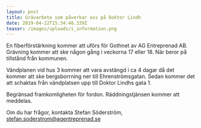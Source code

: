 ```yaml
---
layout: post
title: Grävarbete som påverkar oss på Doktor Lindh
date: 2019-04-22T15:34:48.339Z
teaser: /images/uploads/i_information.png
---
```

En fiberförstärkning kommer att uförs för Gothnet av AG Entreprenad AB. Grävning kommer att ske någon gång i veckorna 17 eller 18. När beror på tillstånd från kommunen. 

Vändplanen vid hus 3 kommer att vara avstängd i ca 4 dagar då det kommer att ske bergsborrning ner till Ehrenströmsgatan. Sedan kommer det att schaktas från vändplatsen upp till Doktor Lindhs gata 1. 

Begränsad framkomligheten för fordon. Räddningstjänsen kommer att meddelas.

Om du har frågor, kontakta Stefan Söderström, stefan.soderstrom@agentreprenad.se
